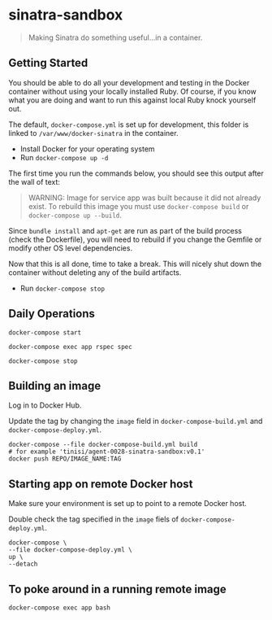 # sinatra-sandbox

> Making Sinatra do something useful...in a container.

## Getting Started

You should be able to do all your development and testing in the Docker container without using your locally installed Ruby. Of course, if you know what you are doing and want to run this against local Ruby knock yourself out.

The default, `docker-compose.yml` is set up for development, this folder is linked to `/var/www/docker-sinatra` in the container.

* Install Docker for your operating system
* Run `docker-compose up -d`

The first time you run the commands below, you should see this output after the wall of text:

> WARNING: Image for service app was built because it did not already exist. To rebuild this image you must use `docker-compose build` or `docker-compose up --build`.

Since `bundle install` and `apt-get` are run as part of the build process (check the Dockerfile), you will need to rebuild if you change the Gemfile or modify other OS level dependencies.

Now that this is all done, time to take a break. This will nicely shut down the container without deleting any of the build artifacts.

* Run `docker-compose stop`

## Daily Operations

`docker-compose start`

`docker-compose exec app rspec spec`

`docker-compose stop`

## Building an image

Log in to Docker Hub.

Update the tag by changing the `image` field in `docker-compose-build.yml` and `docker-compose-deploy.yml`.

```
docker-compose --file docker-compose-build.yml build
# for example 'tinisi/agent-0028-sinatra-sandbox:v0.1'
docker push REPO/IMAGE_NAME:TAG
```

## Starting app on remote Docker host

Make sure your environment is set up to point to a remote Docker host.

Double check the tag specified in the `image` fiels of `docker-compose-deploy.yml`.

```
docker-compose \
--file docker-compose-deploy.yml \
up \
--detach
```

## To poke around in a running remote image

```
docker-compose exec app bash
```

